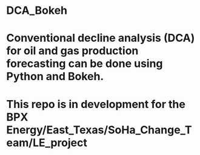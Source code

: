 # DCA_Bokeh
# Conventional decline analysis (DCA) for oil and gas production forecasting can be done using Python and Bokeh.
# This repo is in development for the BPX Energy/East_Texas/SoHa_Change_Team/LE_project
